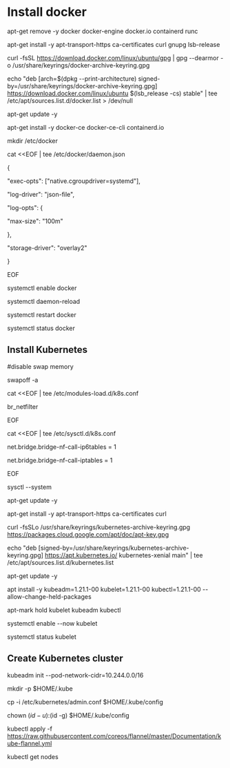 # Install docker 

apt-get remove -y docker docker-engine docker.io containerd runc

apt-get install -y   apt-transport-https ca-certificates  curl  gnupg    lsb-release

curl -fsSL https://download.docker.com/linux/ubuntu/gpg |  gpg --dearmor -o /usr/share/keyrings/docker-archive-keyring.gpg

echo  "deb [arch=$(dpkg --print-architecture) signed-by=/usr/share/keyrings/docker-archive-keyring.gpg] https://download.docker.com/linux/ubuntu   $(lsb_release -cs) stable" |  tee /etc/apt/sources.list.d/docker.list > /dev/null

apt-get update -y

apt-get install -y docker-ce docker-ce-cli containerd.io

mkdir /etc/docker

cat <<EOF |  tee /etc/docker/daemon.json

{

"exec-opts": ["native.cgroupdriver=systemd"],

"log-driver": "json-file",

"log-opts": {

"max-size": "100m"

},

"storage-driver": "overlay2"

}

EOF

systemctl enable docker

systemctl daemon-reload

systemctl restart docker

systemctl status docker

## Install Kubernetes 

#disable swap memory

swapoff -a 

cat <<EOF |  tee /etc/modules-load.d/k8s.conf

br_netfilter

EOF


cat <<EOF |  tee /etc/sysctl.d/k8s.conf

net.bridge.bridge-nf-call-ip6tables = 1

net.bridge.bridge-nf-call-iptables = 1

EOF

sysctl --system

apt-get update -y

apt-get install -y apt-transport-https ca-certificates curl

curl -fsSLo /usr/share/keyrings/kubernetes-archive-keyring.gpg https://packages.cloud.google.com/apt/doc/apt-key.gpg

echo "deb [signed-by=/usr/share/keyrings/kubernetes-archive-keyring.gpg] https://apt.kubernetes.io/ kubernetes-xenial main" |  tee /etc/apt/sources.list.d/kubernetes.list

apt-get update -y

apt install -y kubeadm=1.21.1-00 kubelet=1.21.1-00 kubectl=1.21.1-00 --allow-change-held-packages

apt-mark hold kubelet kubeadm kubectl

systemctl enable --now kubelet

systemctl status kubelet

## Create Kubernetes cluster 

kubeadm init --pod-network-cidr=10.244.0.0/16

mkdir -p $HOME/.kube

cp -i /etc/kubernetes/admin.conf $HOME/.kube/config

chown $(id -u):$(id -g) $HOME/.kube/config

kubectl apply -f https://raw.githubusercontent.com/coreos/flannel/master/Documentation/kube-flannel.yml

kubectl get nodes
